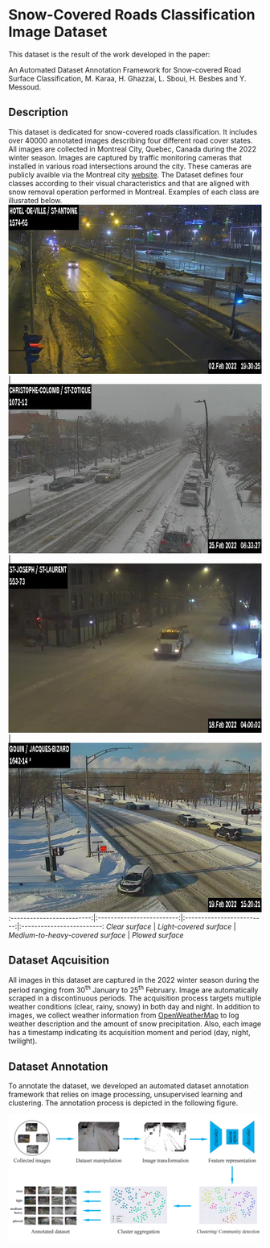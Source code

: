 # Snow-Covered Roads Classification Image Dataset
This dataset is the result of the work developed in the paper:

An Automated Dataset Annotation Framework for Snow-covered Road Surface Classification, M. Karaa, H. Ghazzai, L. Sboui, H. Besbes and Y. Messoud.

## Description
This dataset is dedicated for snow-covered roads classification. It includes over 40000 annotated images describing four different road cover states. All images are collected in Montreal City, Quebec, Canada during the 2022 winter season. Images are captured by traffic monitoring cameras that installed in various road intersections around the city. These cameras are publicly avaible via the Montreal city [website](https://ville.montreal.qc.ca/circulation/).
The Dataset defines four classes according to their visual characteristics and that are aligned with snow removal operation performed in Montreal. Examples of each class are illusrated below.
![](figures\clear_night.jpeg)         |   ![light](figures\light_day.jpeg)|   ![](figures\heavy_night.jpeg) |   ![](figures\plowed_day.jpeg)
:-------------------------:|:-------------------------:|:-------------------------:|:-------------------------:
*Clear surface* |  *Light-covered surface* | *Medium-to-heavy-covered surface* | *Plowed surface*
## Dataset Aqcuisition
All images in this dataset are captured in the 2022 winter season during the period ranging from 30<sup>th</sup> January to 25<sup>th</sup> February. Image are automatically scraped in a discontinuous periods. The acquisition process targets multiple weather conditions (clear, rainy, snowy) in both day and night.
In addition to images, we collect weather information from [OpenWeatherMap](https://openweathermap.org/api) to log weather description and the amount of snow precipitation. Also, each image has a timestamp indicating its acquisition moment and period (day, night, twilight).
## Dataset Annotation
To annotate the dataset, we developed an automated dataset annotation framework that relies on image processing, unsupervised learning and clustering. The annotation process is depicted in the following figure.

![](figures\overview.jpg)
